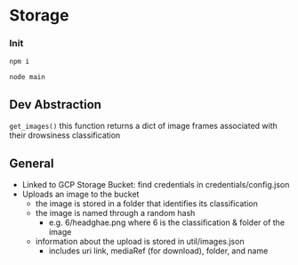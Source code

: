 # Storage

### Init

`npm i`

`node main`

## Dev Abstraction

`get_images()` this function returns a dict of image frames associated with their drowsiness classification

## General

- Linked to GCP Storage Bucket: find credentials in credentials/config.json
- Uploads an image to the bucket
  - the image is stored in a folder that identifies its classification
  - the image is named through a random hash
    - e.g. 6/headghae.png where 6 is the classification & folder of the image
  - information about the upload is stored in util/images.json
    - includes uri link, mediaRef (for download), folder, and name

